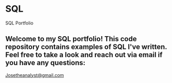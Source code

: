 # SQL
SQL Portfolio
## Welcome to my SQL portfolio! This code repository contains examples of SQL I've written. Feel free to take a look and reach out via email if you have any questions:
Josetheanalyst@gmail.com
